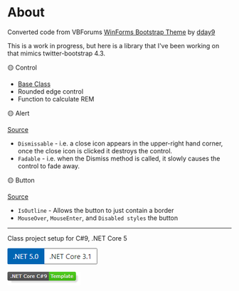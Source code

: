 ﻿# About

Converted code from VBForums [WinForms Bootstrap Theme](https://www.vbforums.com/showthread.php?873159-WinForms-Bootstrap-Theme) by [dday9](https://www.vbforums.com/member.php?134734-dday9)

This is a work in progress, but here is a library that I've been working on that mimics twitter-bootstrap 4.3.

:yellow_circle: Control
- [Base Class](https://github.com/karenpayneoregon/forum-questions/blob/master/CustomControlsBootStrapLibrary/Classes/Control.cs#L16)
- Rounded edge control
- Function to calculate REM

:yellow_circle: Alert

[Source](https://github.com/karenpayneoregon/forum-questions/blob/master/CustomControlsBootStrapLibrary/Classes/Control.cs#L124)

- `Dismissable` - i.e. a close icon appears in the upper-right hand corner, once the close icon is clicked it destroys the control.
- `Fadable` - i.e. when the Dismiss method is called, it slowly causes the control to fade away.

:yellow_circle: Button

[Source](https://github.com/karenpayneoregon/forum-questions/blob/master/CustomControlsBootStrapLibrary/Classes/Control.cs#L394)

- `IsOutline` - Allows the button to just contain a border
- `MouseOver`, `MouseEnter`, and `Disabled styles` the button




---
Class project setup for C#9, .NET Core 5

![image](assets/Versions.png)

![img](assets/core_csharp_shield.png)